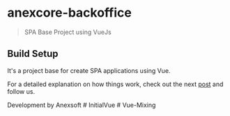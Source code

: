# anexcore-backoffice

> SPA Base Project using VueJs

## Build Setup

It's a project base for create SPA applications using Vue.

For a detailed explanation on how things work, check out the next [post](http://anexsoft.com/p/186/proyecto-base-spa-con-vue-vuex-vuerouter-axios-y-element-ui?) and follow us.

Development by Anexsoft
#   I n i t i a l V u e  
 #   V u e - M i x i n g  
 